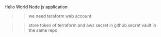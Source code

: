 Hello World Node js application


>> we need teraform web account

>> store token of terraform and aws secret in github secret vault in the same repo

